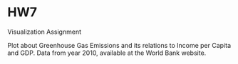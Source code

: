 # HW7

Visualization Assignment

Plot about Greenhouse Gas Emissions and its relations to Income per Capita and GDP.
Data from year 2010, available at the World Bank website.